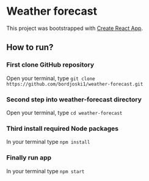 # Weather forecast

This project was bootstrapped with [Create React App](https://github.com/facebook/create-react-app).

## How to run?

### First clone GitHub repository
Open your terminal, type `git clone https://github.com/bordjoski1/weather-forecast.git`


### Second step into weather-forecast directory
Open your terminal, type `cd weather-forecast`

### Third install required Node packages
In your terminal type `npm install`

### Finally run app
In your terminal type `npm start`
